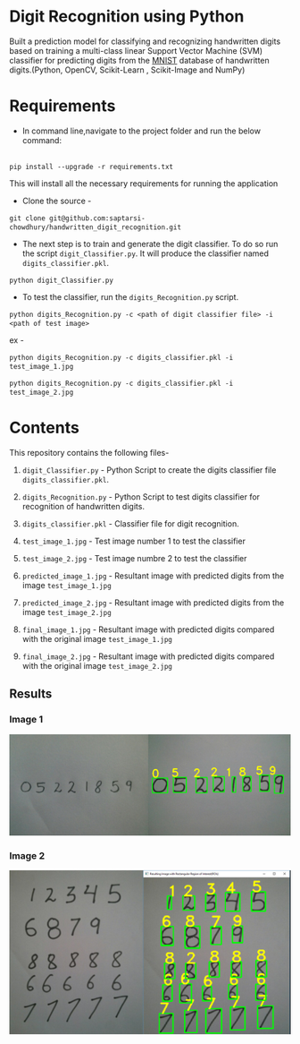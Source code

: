 # Digit Recognition using Python 


Built a prediction model for classifying and recognizing handwritten digits based on training a multi-class 
linear Support Vector Machine (SVM) classifier for predicting digits from the <a href="http://yann.lecun.com/exdb/mnist/" target="_blank">MNIST</a> database of handwritten 
digits.(Python, OpenCV, Scikit-Learn , Scikit-Image and NumPy)



# Requirements

* In command line,navigate to the project folder and run the below command:

```

pip install --upgrade -r requirements.txt

```

This will install all the necessary requirements for running the application

* Clone the source - 

```
git clone git@github.com:saptarsi-chowdhury/handwritten_digit_recognition.git

```

* The next step is to train and generate the digit classifier. To do so run the script `digit_Classifier.py`. It will produce the classifier named `digits_classifier.pkl`. 

```
python digit_Classifier.py
```
* To test the classifier, run the `digits_Recognition.py` script.
```
python digits_Recognition.py -c <path of digit classifier file> -i <path of test image>
```
ex -
```
python digits_Recognition.py -c digits_classifier.pkl -i test_image_1.jpg
```

```
python digits_Recognition.py -c digits_classifier.pkl -i test_image_2.jpg
```


# Contents

This repository contains the following files-

1. `digit_Classifier.py` - Python Script to create the digits classifier file `digits_classifier.pkl`.

2. `digits_Recognition.py` - Python Script to test digits classifier for recognition of handwritten digits.

3. `digits_classifier.pkl` - Classifier file for digit recognition.

4. `test_image_1.jpg` - Test image number 1 to test the classifier

5. `test_image_2.jpg` - Test image numbre 2 to test the classifier

6. `predicted_image_1.jpg` - Resultant image with predicted digits from the image `test_image_1.jpg` 

7. `predicted_image_2.jpg` - Resultant image with predicted digits from the image `test_image_2.jpg` 

8. `final_image_1.jpg` - Resultant image with predicted digits compared with the original image `test_image_1.jpg`

9. `final_image_2.jpg` - Resultant image with predicted digits compared with the original image `test_image_2.jpg` 



## Results

### Image 1

![](/final_image_1.jpg)


### Image 2

![](/final_image_2.jpg)


